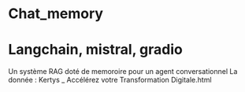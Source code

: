 # Chat_memory
# Langchain, mistral, gradio

Un système RAG doté de memoroire pour un agent conversationnel
La donnée : Kertys _ Accélérez votre Transformation Digitale.html

